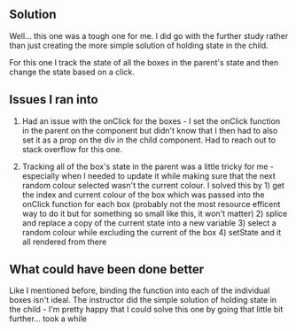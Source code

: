 ## Solution
Well... this one was a tough one for me. I did go with the further study rather than just creating the more simple solution of holding state in the child.

For this one I track the state of all the boxes in the parent's state and then change the state based on a click.

## Issues I ran into
1) Had an issue with the onClick for the boxes - I set the onClick function in the parent on the <Box /> component but didn't know that I then had to also set it as a prop on the div in the child component. Had to reach out to stack overflow for this one.

2) Tracking all of the box's state in the parent was a little tricky for me - especially when I needed to update it while making sure that the next random colour selected wasn't the current colour. I solved this by 1) get the index and current colour of the box which was passed into the onClick function for each box (probably not the most resource efficent way to do it but for something so small like this, it won't matter) 2) splice and replace a copy of the current state into a new variable 3) select a random colour while excluding the current of the box 4) setState and it all rendered from there

## What could have been done better
Like I mentioned before, binding the function into each of the individual boxes isn't ideal. The instructor did the simple solution of holding state in the child - I'm pretty happy that I could solve this one by going that little bit further... took a while
